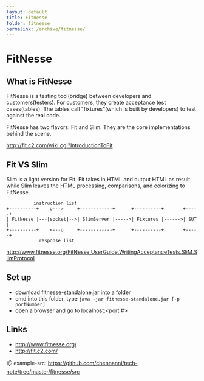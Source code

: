 ```yaml
---
layout: default
title: Fitnesse
folder: fitnesse
permalink: /archive/fitnesse/
---
```


# FitNesse

## What is FitNesse
FitNesse is a testing tool(bridge) between developers and customers(testers). For customers,
they create acceptance test cases(tables). The tables call "fixtures"(which is built by developers) to test against the real code.

FitNesse has two flavors: Fit and Slim. They are the core implementations behind the scene.

<http://fit.c2.com/wiki.cgi?IntroductionToFit>

## Fit VS Slim

Slim is a light version for Fit. Fit takes in HTML and output HTML as result while Slim leaves the HTML processing, comparisons, and colorizing to FitNesse.

~~~
          instruction list
+----------+    o--->     +------------+      +----------+       +-----+
| FitNesse |---[socket]-->| SlimServer |----->| Fixtures |------>| SUT |
+----------+    <---o     +------------+      +----------+       +-----+
            response list
~~~

<http://www.fitnesse.org/FitNesse.UserGuide.WritingAcceptanceTests.SliM.SlimProtocol>

## Set up
- download fitnesse-standalone.jar into a folder
- cmd into this folder, type `java -jar fitnesse-standalone.jar [-p portNumber]`
- open a browser and go to localhost:<port #>

## Links
- <http://www.fitnesse.org/>
- <http://fit.c2.com/>

:mailbox: example-src: <https://github.com/chennanni/tech-note/tree/master/fitnesse/src>
